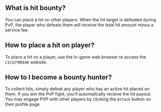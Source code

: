 ## What is hit bounty?
You can place a hit on other players. When the hit target is defeated during PvP, the player who defeats them will receive the total hit amount minus a service fee.

## How to place a hit on player?
To place a hit on a player, use the in-game web browser to access the `CICUITBREAK` website.

## How to I become a bounty hunter?
To collect hits, simply defeat any player who has an active hit placed on them. If you win the PvP fight, you'll automatically receive the hit payout.
You may engage PVP with other players by clicking the `Attack` button on their profile page
